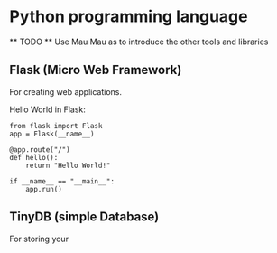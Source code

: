 # Python programming language

** TODO ** Use Mau Mau as to introduce the other tools and libraries

## Flask (Micro Web Framework)

For creating web applications.

Hello World in Flask:

    from flask import Flask
    app = Flask(__name__)
    
    @app.route("/")
    def hello():
        return "Hello World!"
    
    if __name__ == "__main__":
        app.run()

## TinyDB (simple Database)

For storing your 
